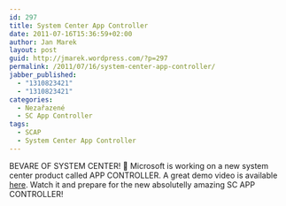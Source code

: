 ```yaml
---
id: 297
title: System Center App Controller
date: 2011-07-16T15:36:59+02:00
author: Jan Marek
layout: post
guid: http://jmarek.wordpress.com/?p=297
permalink: /2011/07/16/system-center-app-controller/
jabber_published:
  - "1310823421"
  - "1310823421"
categories:
  - Nezařazené
  - SC App Controller
tags:
  - SCAP
  - System Center App Controller
---
```

BEVARE OF SYSTEM CENTER! 🙂 Microsoft is working on a new system center product called APP CONTROLLER. A great demo video is available <a href="http://blogs.technet.com/b/adhall/archive/2011/07/14/taking-a-walk-through-app-controller.aspx" target="_blank">here</a>. Watch it and prepare for the new absolutelly amazing SC APP CONTROLLER!

